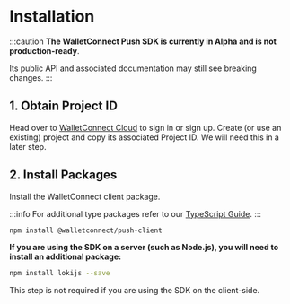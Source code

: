 # Installation

:::caution
**The WalletConnect Push SDK is currently in Alpha and is not production-ready**.

Its public API and associated documentation may still see breaking changes.
:::

## 1. Obtain Project ID

Head over to [WalletConnect Cloud](https://cloud.walletconnect.com/) to sign in or sign up. Create (or use an existing) project and copy its associated Project ID. We will need this in a later step.

## 2. Install Packages

Install the WalletConnect client package.

:::info
For additional type packages refer to our [TypeScript Guide](../guides/typescript).
:::

```bash npm2yarn
npm install @walletconnect/push-client
```

**If you are using the SDK on a server (such as Node.js), you will need to install an additional package:**

```bash npm2yarn
npm install lokijs --save
```

This step is not required if you are using the SDK on the client-side.
